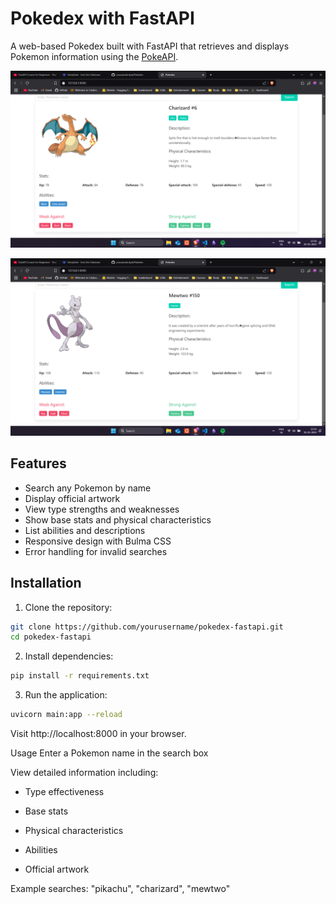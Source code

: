 # Pokedex with FastAPI

A web-based Pokedex built with FastAPI that retrieves and displays Pokemon information using the [PokeAPI](https://pokeapi.co/).

![Pokedex Screenshot](https://github.com/prasannakotyal/Pokedex/blob/master/outputs/charizard.png)

![Pokedex Screenshot](https://github.com/prasannakotyal/Pokedex/blob/master/outputs/mewtwo.png)

## Features

- Search any Pokemon by name
- Display official artwork
- View type strengths and weaknesses
- Show base stats and physical characteristics
- List abilities and descriptions
- Responsive design with Bulma CSS
- Error handling for invalid searches

## Installation

1. Clone the repository:
```bash
git clone https://github.com/yourusername/pokedex-fastapi.git
cd pokedex-fastapi
```
2. Install dependencies:

```bash
pip install -r requirements.txt
```

3. Run the application:

```bash
uvicorn main:app --reload
```

Visit http://localhost:8000 in your browser.

Usage
Enter a Pokemon name in the search box

View detailed information including:

- Type effectiveness

- Base stats

- Physical characteristics

- Abilities

- Official artwork

Example searches: "pikachu", "charizard", "mewtwo"